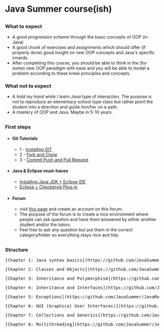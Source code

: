 # Java Summer course(ish)

##


### What to expect
- A good progression scheme through the basic concepts of OOP (in Java)
- A good chunk of exercises and assignments which should offer (if properly done) good insight on new OOP concepts and Java's specific innards.
- After completing this course, you should be able to *think* in the (for some) new OOP paradigm with ease and you will be able to model a problem according to these knew principles and concepts


### What not to expect
- A *hold my hand while I learn Java* type of interaction. The purpose is not to reproduce an elementary-school type class but rather point the student into a direction and guide him/her on a path.
- A mastery of OOP and Java. Maybe in 5-10 years.

##


### First steps

- #### Git Tutorials
    * 1 - [Installing GIT](https://www.youtube.com/watch?v=4ZNYfbXnpXQ&list=PLxDrAnoepRN2OXJ4boGqPF0LIADjWGqe7&index=1)
    * 2 - [Fork and Clone](https://www.youtube.com/watch?v=mJQAfbARvMI&index=2&list=PLxDrAnoepRN2OXJ4boGqPF0LIADjWGqe7)
    * 3 - [Commit Push and Pull Request](https://www.youtube.com/watch?v=nPq0yClIDhM&index=3&list=PLxDrAnoepRN2OXJ4boGqPF0LIADjWGqe7)
   
- #### Java & Eclipse must-haves
    * [Installing Java JDK + Eclipse IDE](https://www.youtube.com/watch?v=CPGKMDvCUN4)
    * [Eclipse + Checkstyle Plug-in](https://www.youtube.com/watch?v=xPYOwSmmRrQ)

- #### Forum
    * visit [this page](http://summerjava.boards.net/) and create an account on this forum.
    * The purpose of the forum is to create a nice environment where people can ask question and have them answered by either another student and/or the tutors. 
    * Feel free to ask any question but put them in the correct category/folder so everything stays nice and tidy.


##

### Structure
 <pre>
[Chapter 1: Java syntax basics](https://github.com/JavaSummer/JavaMainRepo/tree/master/Content/Chapter%201%20-%20Basics) (`06/07 - 19/07`)
</pre>
 <pre>
[Chapter 2: Classes and Objects](https://github.com/JavaSummer/JavaMainRepo/tree/master/Content/Chapter%202%20-%20Classes%20and%20Objects) (`20/07 - 26/07`)
</pre>

 <pre>
[Chapter 3: Inheritance and Polymorphism](https://github.com/JavaSummer/JavaMainRepo/tree/master/Content/Chapter%203%20-%20Inheritance%20and%20Polymorphism) (`27/07 - 02/08`)
</pre>

 <pre>
[Chapter 4: Inheritance and Interfaces](https://github.com/JavaSummer/JavaMainRepo/tree/master/Content/Chapter%204%20-%20Inheritance%20and%20Interfaces) (`03/08 - 09/08`)
</pre>

 <pre>
[Chapter 5: Exceptions](https://github.com/JavaSummer/JavaMainRepo/tree/master/Content/Chapter%205%20-%20Exceptions) (`10/08 - 16/08`)
</pre>

 <pre>
[Chapter 6: GUI (Graphical User Interfaces)](https://github.com/JavaSummer/JavaMainRepo/tree/master/Content/Chapter%206%20-%20GUI) (`17/08 - 30/08`)
</pre>

 <pre>
[Chapter 7: Collections and Generics](https://github.com/JavaSummer/JavaMainRepo/tree/master/Content/Chapter%207%20-%20Collections%20and%20Generics) (`31/08 - 13/09`)
</pre>

 <pre>
[Chapter 8: Multithreading](https://github.com/JavaSummer/JavaMainRepo/tree/master/Content/Chapter%208%20-%20Multithreading) (`14/09 - 27/09`)
</pre>

##
